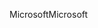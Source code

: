 <span data-ttu-id="0f9f9-101">Microsoft</span><span class="sxs-lookup"><span data-stu-id="0f9f9-101">Microsoft</span></span>